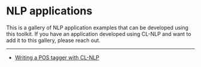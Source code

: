 # NLP applications

This is a gallery of NLP application examples that can be developed using
this toolkit. If you have an application developed using CL-NLP and want to add
it to this gallery, please reach out.

---

- [Writing a POS tagger with CL-NLP](eng-pos-tagger.md)

